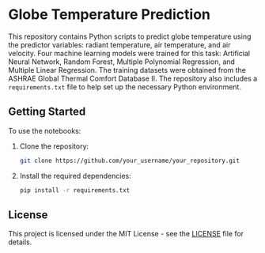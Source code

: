 # Globe Temperature Prediction

This repository contains Python scripts to predict globe temperature using the predictor variables: radiant temperature, air temperature, and air velocity. Four machine learning models were trained for this task: Artificial Neural Network, Random Forest, Multiple Polynomial Regression, and Multiple Linear Regression. The training datasets were obtained from the ASHRAE Global Thermal Comfort Database II. The repository also includes a `requirements.txt` file to help set up the necessary Python environment.

## Getting Started

To use the notebooks:

1. Clone the repository:
   ```bash
   git clone https://github.com/your_username/your_repository.git
   ```
2. Install the required dependencies:
   ```bash
   pip install -r requirements.txt
   ```

## License

This project is licensed under the MIT License - see the [LICENSE](LICENSE) file for details.
